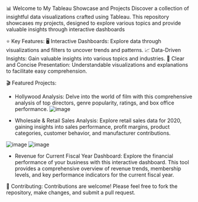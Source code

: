 📊 Welcome to My Tableau Showcase and Projects
Discover a collection of insightful data visualizations crafted using Tableau. This repository showcases my projects, designed to explore various topics and provide valuable insights through interactive dashboards

⭐ Key Features:
🖥️ Interactive Dashboards: Explore data through visualizations and filters to uncover trends and patterns.
📈 Data-Driven Insights: Gain valuable insights into various topics and industries.
📝 Clear and Concise Presentation: Understandable visualizations and explanations to facilitate easy comprehension.


🎬 Featured Projects:
- Hollywood Analysis: Delve into the world of film with this comprehensive analysis of top directors, genre popularity, ratings, and box office performance.
![image](https://github.com/user-attachments/assets/fd90e69f-918a-4d98-bb26-d3ced53868c2)

- Wholesale & Retail Sales Analysis: Explore retail sales data for 2020, gaining insights into sales performance, profit margins, product categories, customer behavior, and manufacturer contributions.

![image](https://github.com/user-attachments/assets/db25789f-ba98-4423-8bc7-2859616126af)
![image](https://github.com/user-attachments/assets/60f1e03a-21c2-4ace-a087-c38e69d1dc28)

- Revenue for Current Fiscal Year Dashboard: Explore the financial performance of your business with this interactive dashboard. This tool provides a comprehensive overview of revenue trends, membership levels, and key performance indicators for the current fiscal year.





🤝 Contributing:
Contributions are welcome! Please feel free to fork the repository, make changes, and submit a pull request.
